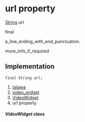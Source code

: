 
<div>

# url property

</div>


[String](https://api.flutter.dev/flutter/dart-core/String-class.html)
url


final




a_line_ending_with_end_punctuation.

more_info_if_required



## Implementation

``` language-dart
final String url;
```







1.  [talawa](../../index.html)
2.  [video_widget](../../widgets_video_widget/)
3.  [VideoWidget](../../widgets_video_widget/VideoWidget-class.html)
4.  url property

##### VideoWidget class







